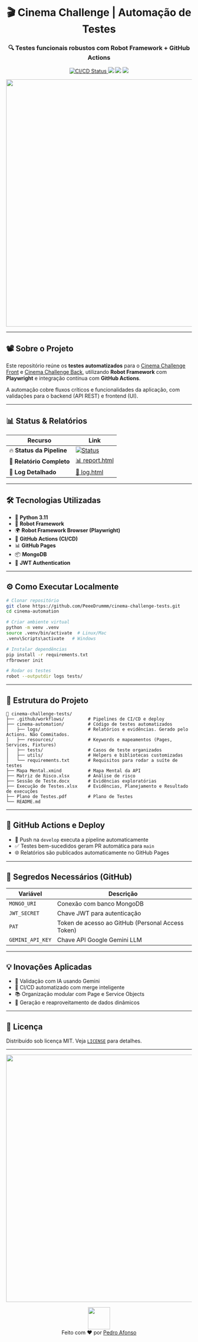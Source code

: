 <p align="center">
  <h1 align="center">🎬 Cinema Challenge | Automação de Testes</h1>
  <h3 align="center">🔍 Testes funcionais robustos com Robot Framework + GitHub Actions</h3>
</p>

<p align="center">
  <a href="https://github.com/PeeeDrummm/cinema-challenge-tests/actions/workflows/ci-cd-pipeline.yml">
    <img src="https://img.shields.io/github/actions/workflow/status/PeeeDrummm/cinema-challenge-tests/ci-cd-pipeline.yml?branch=develop&style=for-the-badge&logo=github-actions&logoColor=white&label=CI/CD%20Pipeline" alt="CI/CD Status" />
  </a>
  <img src="https://img.shields.io/badge/Robot%20Framework-333333?style=for-the-badge&logo=robotframework&logoColor=white" />
  <img src="https://img.shields.io/badge/Playwright-45ba4b?style=for-the-badge&logo=playwright&logoColor=white" />
  <img src="https://img.shields.io/badge/python-3.11-3776AB?style=for-the-badge&logo=python&logoColor=white" />
</p>
<p align="center">
  <img src="https://media1.tenor.com/m/9gyW2QldGvkAAAAd/me-atrapaste-es-cine.gif" width="670" />
</p>

---

## 📽️ Sobre o Projeto

Este repositório reúne os **testes automatizados** para o [Cinema Challenge Front](https://github.com/juniorschmitz/cinema-challenge-front) e [Cinema Challenge Back](https://github.com/juniorschmitz/cinema-challenge-back), utilizando **Robot Framework** com **Playwright** e integração contínua com **GitHub Actions**.

A automação cobre fluxos críticos e funcionalidades da aplicação, com validações para o backend (API REST) e frontend (UI).

---

## 📊 Status & Relatórios

| Recurso | Link |
|---------|------|
| 🔥 **Status da Pipeline** | [![Status](https://img.shields.io/github/actions/workflow/status/PeeeDrummm/cinema-challenge-tests/ci-cd-pipeline.yml?branch=develop&logo=github)](https://github.com/PeeeDrummm/cinema-challenge-tests/actions/workflows/ci-cd-pipeline.yml) |
| 📑 **Relatório Completo** | [📊 report.html](https://peeedrummm.github.io/cinema-challenge-tests/report.html) |
| 📝 **Log Detalhado** | [📄 log.html](https://peeedrummm.github.io/cinema-challenge-tests/log.html) |

---

## 🛠️ Tecnologias Utilizadas

  - 🐍 **Python 3.11**
  - 🤖 **Robot Framework**
  - 🌍 **Robot Framework Browser (Playwright)**
  - 🚀 **GitHub Actions (CI/CD)**
  - 📊 **GitHub Pages**
  - 📦 **MongoDB**
  - 🔑 **JWT Authentication**

---

## ⚙️ Como Executar Localmente

```bash
# Clonar repositório
git clone https://github.com/PeeeDrummm/cinema-challenge-tests.git
cd cinema-automation

# Criar ambiente virtual
python -m venv .venv
source .venv/bin/activate  # Linux/Mac
.venv\Scripts\activate   # Windows

# Instalar dependências
pip install -r requirements.txt
rfbrowser init

# Rodar os testes
robot --outputdir logs tests/
```

---

## 🧱 Estrutura do Projeto

```
📁 cinema-challenge-tests/
├── .github/workflows/         # Pipelines de CI/CD e deploy
├── cinema-automation/         # Código de testes automatizados
│   ├── logs/                  # Relatórios e evidências. Gerado pelo Actions. Não Commitados.
│   ├── resources/             # Keywords e mapeamentos (Pages, Services, Fixtures)
│   ├── tests/                 # Casos de teste organizados
│   ├── utils/                 # Helpers e bibliotecas customizadas
│   └── requirements.txt       # Requisitos para rodar a suíte de testes
├── Mapa Mental.xmind          # Mapa Mental da API
├── Matriz de Risco.xlsx       # Análise de risco
├── Sessão de Teste.docx       # Evidências exploratórias
├── Execução de Testes.xlsx    # Evidências, Planejamento e Resultado de execuções
├── Plano de Testes.pdf        # Plano de Testes
└── README.md
```

---

## 🚀 GitHub Actions e Deploy

- 🚀 Push na `develop` executa a pipeline automaticamente
- ✅ Testes bem-sucedidos geram PR automática para `main`
- 🌐 Relatórios são publicados automaticamente no GitHub Pages

---

## 🔐 Segredos Necessários (GitHub)

| Variável | Descrição |
|----------|-----------|
| `MONGO_URI` | Conexão com banco MongoDB |
| `JWT_SECRET` | Chave JWT para autenticação |
| `PAT` | Token de acesso ao GitHub (Personal Access Token) |
| `GEMINI_API_KEY` | Chave API Google Gemini LLM |

---

## 💡 Inovações Aplicadas

- 💬 Validação com IA usando Gemini
- 🔄 CI/CD automatizado com merge inteligente
- 📚 Organização modular com Page e Service Objects
- 🤖 Geração e reaproveitamento de dados dinâmicos

---

## 📄 Licença

Distribuído sob licença MIT. Veja [`LICENSE`](https://github.com/PeeeDrummm/cinema-challenge-tests/blob/main/LICENSE "`LICENSE`") para detalhes.

---

<p align="center">
  <img src="https://media4.giphy.com/media/v1.Y2lkPTc5MGI3NjExeDE5b2xhOHo4Znc1d3BtOW54dm0xajYxamdqZmVlb3l5bGp1aG1nNiZlcD12MV9pbnRlcm5hbF9naWZfYnlfaWQmY3Q9Zw/gG6OcTSRWaSis/giphy.gif" width="670" />
</p>

<p align="center">
  <img src="https://media.giphy.com/media/ZVik7pBtu9dNS/giphy.gif" width="60"/><br>
  Feito com ❤️ por <a href="https://github.com/PeeeDrummm">Pedro Afonso</a>
</p>
